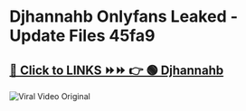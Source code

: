 
 # Djhannahb Onlyfans Leaked - Update Files 45fa9

## <h2><a href="https://clipsfans.com/Djhannahb&ref=git">🔗 Click to LINKS ⏩⏩ 👉 🟢 Djhannahb </a></h2>

<a href="https://clipsfans.com/Djhannahb&ref=git" rel="nofollow" data-target="animated-image.originalLink"><img src="https://i.ibb.co.com/xMMVF88/686577567.gif" alt="Viral Video Original" style="max-width: 100%; display: inline-block;" data-target="animated-image.originalImage"></a>

